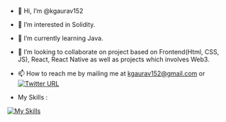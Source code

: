 - 👋 Hi, I’m @kgaurav152
- 👀 I’m interested in Solidity.
- 🌱 I’m currently learning Java.
- 💞️ I’m looking to collaborate on project based on Frontend(Html, CSS, JS), React, React Native as well as projects which involves Web3. 
- 📫 How to reach me by mailing me at kgaurav152@gmail.com or  [![Twitter URL](https://img.shields.io/twitter/url/https/twitter.com/bukotsunikki.svg?style=social&label=Follow%20%40kgaurav152)](https://twitter.com/kgaurav152)

- My Skills :

[![My Skills](https://skillicons.dev/icons?i=html,css,js,react,jquery,firebase,figma,arduino,raspberrypi&perline=3)](https://skillicons.dev)

<!---
kgaurav152/kgaurav152 is a ✨ special ✨ repository because its `README.md` (this file) appears on your GitHub profile.
You can click the Preview link to take a look at your changes.
--->
